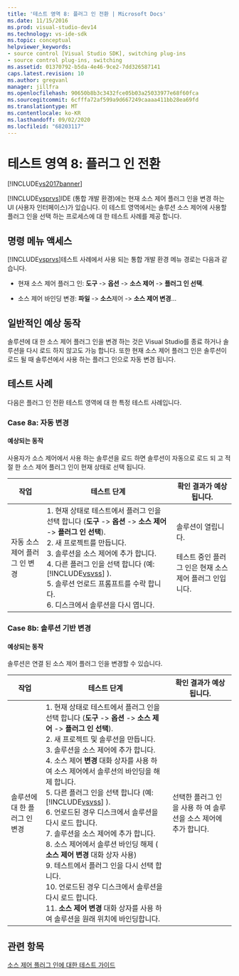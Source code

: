 ```yaml
---
title: '테스트 영역 8: 플러그 인 전환 | Microsoft Docs'
ms.date: 11/15/2016
ms.prod: visual-studio-dev14
ms.technology: vs-ide-sdk
ms.topic: conceptual
helpviewer_keywords:
- source control [Visual Studio SDK], switching plug-ins
- source control plug-ins, switching
ms.assetid: 01370792-b5da-4e46-9ce2-7dd326587141
caps.latest.revision: 10
ms.author: gregvanl
manager: jillfra
ms.openlocfilehash: 90650b8b3c3432fce05b03a25033977e68f60fca
ms.sourcegitcommit: 6cfffa72af599a9d667249caaaa411bb28ea69fd
ms.translationtype: MT
ms.contentlocale: ko-KR
ms.lasthandoff: 09/02/2020
ms.locfileid: "68203117"
---
```

# <a name="test-area-8-plug-in-switching"></a>테스트 영역 8: 플러그 인 전환
[!INCLUDE[vs2017banner](../../includes/vs2017banner.md)]

[!INCLUDE[vsprvs](../../includes/vsprvs-md.md)]IDE (통합 개발 환경)에는 현재 소스 제어 플러그 인을 변경 하는 UI (사용자 인터페이스)가 있습니다. 이 테스트 영역에서는 솔루션 소스 제어에 사용할 플러그 인을 선택 하는 프로세스에 대 한 테스트 사례를 제공 합니다.  
  
## <a name="command-menu-access"></a>명령 메뉴 액세스  
 [!INCLUDE[vsprvs](../../includes/vsprvs-md.md)]테스트 사례에서 사용 되는 통합 개발 환경 메뉴 경로는 다음과 같습니다.  
  
- 현재 소스 제어 플러그 인: **도구**  ->  **옵션**  ->  **소스 제어**  ->  **플러그 인 선택**.  
  
- 소스 제어 바인딩 변경: **파일**  ->  **소스**제어  ->  **소스 제어 변경**...  
  
## <a name="common-expected-behavior"></a>일반적인 예상 동작  
 솔루션에 대 한 소스 제어 플러그 인을 변경 하는 것은 Visual Studio를 종료 하거나 솔루션을 다시 로드 하지 않고도 가능 합니다. 또한 현재 소스 제어 플러그 인은 솔루션이 로드 될 때 솔루션에서 사용 하는 플러그 인으로 자동 변경 됩니다.  
  
## <a name="test-cases"></a>테스트 사례  
 다음은 플러그 인 전환 테스트 영역에 대 한 특정 테스트 사례입니다.  
  
### <a name="case-8a-automatic-change"></a>Case 8a: 자동 변경  
  
#### <a name="expected-behavior"></a>예상되는 동작  
 사용자가 소스 제어에서 사용 하는 솔루션을 로드 하면 솔루션이 자동으로 로드 되 고 적절 한 소스 제어 플러그 인이 현재 상태로 선택 됩니다.  
  
|작업|테스트 단계|확인 결과가 예상 됩니다.|  
|------------|----------------|--------------------------------|  
|자동 소스 제어 플러그 인 변경|1. 현재 상태로 테스트에서 플러그 인을 선택 합니다 (**도구**  ->  **옵션**  ->  **소스 제어**  ->  **플러그 인 선택**).<br />2. 새 프로젝트를 만듭니다.<br />3. 솔루션을 소스 제어에 추가 합니다.<br />4. 다른 플러그 인을 선택 합니다 (예: [!INCLUDE[vsvss](../../includes/vsvss-md.md)] ).<br />5. 솔루션 언로드 프롬프트를 수락 합니다.<br />6. 디스크에서 솔루션을 다시 엽니다.|솔루션이 열립니다.<br /><br /> 테스트 중인 플러그 인은 현재 소스 제어 플러그 인입니다.|  
  
### <a name="case-8b-solution-based-change"></a>Case 8b: 솔루션 기반 변경  
  
#### <a name="expected-behavior"></a>예상되는 동작  
 솔루션은 연결 된 소스 제어 플러그 인을 변경할 수 있습니다.  
  
|작업|테스트 단계|확인 결과가 예상 됩니다.|  
|------------|----------------|--------------------------------|  
|솔루션에 대 한 플러그 인 변경|1. 현재 상태로 테스트에서 플러그 인을 선택 합니다 (**도구**  ->  **옵션**  ->  **소스 제어**  ->  **플러그 인 선택**).<br />2. 새 프로젝트 및 솔루션을 만듭니다.<br />3. 솔루션을 소스 제어에 추가 합니다.<br />4. 소스 제어 **변경** 대화 상자를 사용 하 여 소스 제어에서 솔루션의 바인딩을 해제 합니다.<br />5. 다른 플러그 인을 선택 합니다 (예: [!INCLUDE[vsvss](../../includes/vsvss-md.md)] ).<br />6. 언로드된 경우 디스크에서 솔루션을 다시 로드 합니다.<br />7. 솔루션을 소스 제어에 추가 합니다.<br />8. 소스 제어에서 솔루션 바인딩 해제 ( **소스 제어 변경** 대화 상자 사용)<br />9. 테스트에서 플러그 인을 다시 선택 합니다.<br />10. 언로드된 경우 디스크에서 솔루션을 다시 로드 합니다.<br />11. **소스 제어 변경** 대화 상자를 사용 하 여 솔루션을 원래 위치에 바인딩합니다.|선택한 플러그 인을 사용 하 여 솔루션을 소스 제어에 추가 합니다.|  
  
## <a name="see-also"></a>관련 항목  
 [소스 제어 플러그 인에 대한 테스트 가이드](../../extensibility/internals/test-guide-for-source-control-plug-ins.md)
